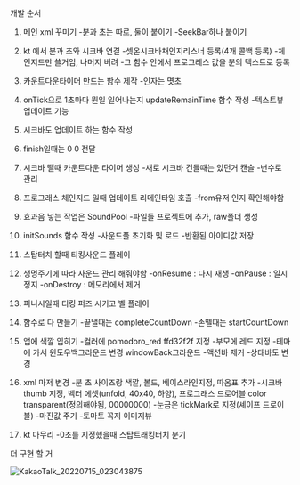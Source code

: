 개발 순서

1. 메인 xml 꾸미기
	-분과 초는 따로, 둘이 붙이기
	-SeekBar하나 붙이기

2. kt 에서 분과 초와 시크바 연결
	-셋온시크바채인지리스너 등록(4개 콜백 등록)
	-체인지드만 쓸거임, 나머지 버려
	-그 함수 안에서 프로그레스 값을 분의 텍스트로 등록

3. 카운트다운타이머 만드는 함수 제작
	-인자는 몃초
	
4. onTick으로 1초마다 뭔일 일어나는지 updateRemainTime 함수 작성
	-텍스트뷰 업데이트 기능

5. 시크바도 업데이트 하는 함수 작성

6. finish일때는 0 0 전달

7. 시크바 뗄때 카운트다운 타이머 생성
	-새로 시크바 건들때는 있던거 캔슬
	-변수로 관리

8. 프로그래스 체인지드 일때 업데이트 리메인타임 호출
	-from유저 인지 확인해야함

9. 효과음 넣는 작업은 SoundPool
	-파일들 프로젝트에 추가, raw폴더 생성

10. initSounds 함수 작성
	-사운드풀 초기화 및 로드
	-반환된 아이디값 저장

11. 스탑터치 할때 티킹사운드 플레이

12. 생명주기에 따라 사운드 관리 해줘야함
	-onResume : 다시 재생
	-onPause : 일시정지
	-onDestroy : 메모리에서 제거

13. 피니시일때 티킹 퍼즈 시키고 벨 플레이

14. 함수로 다 만들기
	-끝낼때는 completeCountDown
	-손뗄때는 startCountDown

15. 앱에 색깔 입히기
	-컬러에 pomodoro_red ffd32f2f 지정
	-부모에 레드 지정
	-테마에 가서 윈도우백그라운드 변경 windowBack그라운드
	-액션바 제거
	-상태바도 변경

16. xml 마저 변경
	-분 초 사이즈랑 색깔, 볼드, 베이스라인지정, 따옴표 추가
	-시크바 thumb 지정, 벡터 에셋(unfold, 40x40, 하양), 프로그래스 드로어블 color transparent(정의해야됨, 00000000)
	-눈금은 tickMark로 지정(셰이프 드로이블)
	-마진값 주기
	-토마토 꼭지 이미지뷰

17. kt 마무리
	-0초를 지정했을때 스탑트래킹터치 분기




더 구현 할 거

![KakaoTalk_20220715_023043875](https://user-images.githubusercontent.com/68932465/179046367-47212e5a-0545-4a14-9052-dcbee7119845.jpg)

